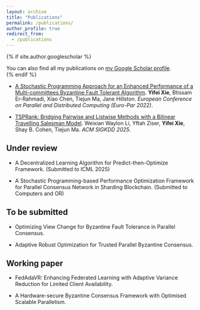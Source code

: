 ```yaml
---
layout: archive
title: "Publications"
permalink: /publications/
author_profile: true
redirect_from:
  - /publications
---
```


{% if site.author.googlescholar %}
  <div class="wordwrap">You can also find all my publications on <a href="{{site.author.googlescholar}}">my Google Scholar profile</a>.</div>
{% endif %}

<!--{% include base_path %}-->

<!--{% for post in site.publications reversed %}
  {% include archive-single.html %}
{% endfor %}-->

* [A Stochastic Programming Approach for an Enhanced Performance of a Multi-committees Byzantine Fault Tolerant Algorithm](https://link.springer.com/chapter/10.1007/978-3-031-31209-0_20). **Yifei Xie**, Btissam Er-Rahmadi, Xiao Chen, Tiejun Ma, Jane Hillston. *European Conference on Parallel and Distributed Computing (Euro-Par 2022)*.

* [TSPRank: Bridging Pairwise and Listwise Methods with a Bilinear Travelling Salesman Model](https://arxiv.org/abs/2411.12064). Weixian Waylon Li, Yftah Ziser, **Yifei Xie**, Shay B. Cohen, Tiejun Ma. *ACM SIGKDD 2025*.

Under review
-----
* A Decentralized Learning Algorithm for Predict-then-Optimize Framework. (Submitted to ICML 2025)

* A Stochastic Programming-based Performance Optimization Framework for Parallel Consensus Network in Sharding Blockchain. (Submitted to Computers and OR)

To be submitted
-----
* Optimizing View Change for Byzantine Fault Tolerance in Parallel Consensus. 

* Adaptive Robust Optimization for Trusted Parallel Byzantine Consensus.


Working paper
-----
* FedAdaVR: Enhancing Federated Learning with Adaptive Variance Reduction for Limited Client Availability.

* A Hardware-secure Byzantine Consensus Framework with Optimised Scalable Parallelism.